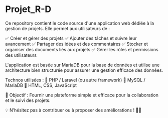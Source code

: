 # Projet_R-D
Ce repository contient le code source d'une application web dédiée à la gestion de projets. Elle permet aux utilisateurs de :

✅ Créer et gérer des projets
✅ Ajouter des tâches et suivre leur avancement
✅ Partager des idées et des commentaires
✅ Stocker et organiser des documents liés aux projets
✅ Gérer les rôles et permissions des utilisateurs

L'application est basée sur MariaDB pour la base de données et utilise une architecture bien structurée pour assurer une gestion efficace des données.

Technos utilisées :
🔹 PHP / Laravel (ou autre framework)
🔹 MySQL / MariaDB
🔹 HTML, CSS, JavaScript

📌 Objectif : Fournir une plateforme simple et efficace pour la collaboration et le suivi des projets.

💡 N’hésitez pas à contribuer ou à proposer des améliorations ! 🚀✨
